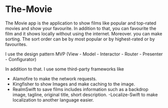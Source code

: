# The-Movie


The Movie app is the application to show films like popular and top-rated movies and show your favourite. In addition to that, you can favourite the film and it shows locally without using the internet. Moreover. you can make sorting. The sort order can be by most popular or by highest-rated or by favourites.


I use the design pattern MVP (View - Model - Interactor - Router - Presenter - Configurator)

In addition to that. I use some third-party frameworks like 
- Alamofire to make the network requests.
- Kingfisher to show Images and make caching to the image.
- RealmSwift to save films includes information such as a backdrop image, tagline, original title, short description.
-Localize-Swift to make localization to another language easier.



